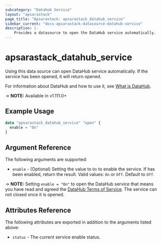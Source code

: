 ```yaml
---
subcategory: "Datahub Service"
layout: "apsarastack"
page_title: "Apsarastack: apsarastack_datahub_service"
sidebar_current: "docs-apsarastack-datasource-datahub-service"
description: |-
    Provides a datasource to open the DataHub service automatically.
---
```


# apsarastack\_datahub\_service

Using this data source can open DataHub service automatically. If the service has been opened, it will return opened.

For information about DataHub and how to use it, see [What is DataHub](https://help.aliyun.com/product/53345.html).

-> **NOTE:** Available in v1.111.0+

## Example Usage

```terraform
data "apsarastack_datahub_service" "open" {
  enable = "On"
}
```

## Argument Reference

The following arguments are supported:

* `enable` - (Optional) Setting the value to `On` to enable the service. If has been enabled, return the result. Valid values: `On` or `Off`. Default to `Off`.

-> **NOTE:** Setting `enable = "On"` to open the DataHub service that means you have read and agreed the [DataHub Terms of Service](https://help.aliyun.com/document_detail/158927.html). The service can not closed once it is opened.

## Attributes Reference

The following attributes are exported in addition to the arguments listed above:

* `status` - The current service enable status. 
